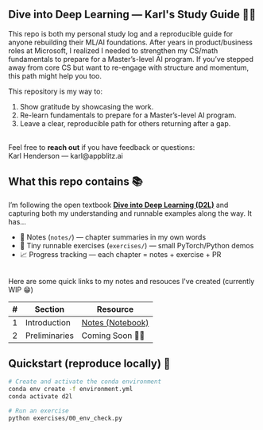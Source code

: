 ## Dive into Deep Learning — Karl's Study Guide 👋🏽

This repo is both my personal study log and a reproducible guide for anyone rebuilding their ML/AI foundations. After years in product/business roles at Microsoft, I realized I needed to strengthen my CS/math fundamentals to prepare for a Master’s-level AI program. If you’ve stepped away from core CS but want to re-engage with structure and momentum, this path might help you too.

This repository is my way to:
1. Show gratitude by showcasing the work.  
2. Re-learn fundamentals to prepare for a Master’s-level AI program.  
3. Leave a clear, reproducible path for others returning after a gap.  

<br>
Feel free to <b>reach out</b> if you have feedback or questions:
<br>  
Karl Henderson — karl@appblitz.ai

## What this repo contains 📚
I’m following the open textbook **[Dive into Deep Learning (D2L)](https://d2l.ai/)** and capturing both my understanding and runnable examples along the way. It has...
- 🧠 Notes (`notes/`) — chapter summaries in my own words  
- 🧪 Tiny runnable exercises (`exercises/`) — small PyTorch/Python demos  
- 📈 Progress tracking — each chapter = notes + exercise + PR  

<br>
Here are some quick links to my notes and resouces I've created (currently WIP 😁)

| # | Section | Resource |
|---|---------|----------|
| 1 | Introduction | [Notes (Notebook)](notebooks/00_intro_notes.ipynb) |
| 2 | Preliminaries | Coming Soon 🤘🏽 |

## Quickstart (reproduce locally) 🚀
```bash
# Create and activate the conda environment
conda env create -f environment.yml
conda activate d2l

# Run an exercise
python exercises/00_env_check.py
```